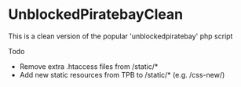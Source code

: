 UnblockedPiratebayClean
=======================

This is a clean version of the popular 'unblockedpiratebay' php script

Todo
- Remove extra .htaccess files from /static/*
- Add new static resources from TPB to /static/* (e.g. /css-new/)
